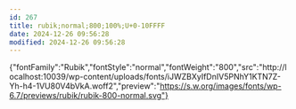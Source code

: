 ```yaml
---
id: 267
title: rubik;normal;800;100%;U+0-10FFFF
date: 2024-12-26 09:56:28
modified: 2024-12-26 09:56:28
---
```



{"fontFamily":"Rubik","fontStyle":"normal","fontWeight":"800","src":"http://localhost:10039/wp-content/uploads/fonts/iJWZBXyIfDnIV5PNhY1KTN7Z-Yh-h4-1VU80V4bVkA.woff2","preview":"https://s.w.org/images/fonts/wp-6.7/previews/rubik/rubik-800-normal.svg"}